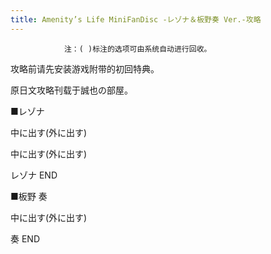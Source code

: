 ```yaml
---
title: Amenity’s Life MiniFanDisc -レゾナ＆板野奏 Ver.-攻略
---
```


                注：( )标注的选项可由系统自动进行回收。

攻略前请先安装游戏附带的初回特典。

原日文攻略刊载于誠也の部屋。



■レゾナ

中に出す(外に出す)

中に出す(外に出す)



レゾナ END



■板野 奏

中に出す(外に出す)



奏 END


              

